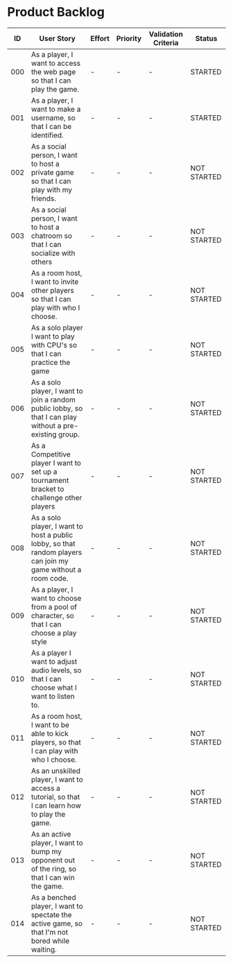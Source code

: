 # Product Backlog

| ID | User Story | Effort | Priority | Validation Criteria | Status |
|----|------------|--------|----------|---------------------|--------|
| 000 | As a player, I want to access the web page so that I can play the game. | - | - | - | STARTED |
| 001 | As a player, I want to make a username, so that I can be identified. | - | - | - | STARTED |
| 002 | As a social person, I want to host a private game so that I can play with my friends. | - | - | - | NOT STARTED |
| 003 | As a social person, I want to host a chatroom so that I can socialize with others | - | - | - | NOT STARTED |
| 004 | As a room host, I want to invite other players so that I can play with who I choose. | - | - | - | NOT STARTED |
| 005 | As a solo player I want to play with CPU's so that I can practice the game | - | - | - | NOT STARTED |
| 006 | As a solo player, I want to join a random public lobby, so that I can play without a pre-existing group. | - | - | - | NOT STARTED |
| 007 | As a Competitive player I want to set up a tournament bracket to challenge other players | - | - | - | NOT STARTED |
| 008 | As a solo player, I want to host a public lobby, so that random players can join my game without a room code. | - | - | - | NOT STARTED |
| 009 | As a player, I want to choose from a pool of character, so that I can choose a play style | - | - | - | NOT STARTED |
| 010 | As a player I want to adjust audio levels, so that I can choose what I want to listen to. | - | - | - | NOT STARTED |
| 011 | As a room host, I want to be able to kick players, so that I can play with who I choose. | - | - | - | NOT STARTED |
| 012 | As an unskilled player, I want to access a tutorial, so that I can learn how to play the game. | - | - | - | NOT STARTED |
| 013 | As an active player, I want to bump my opponent out of the ring, so that I can win the game. | - | - | - | NOT STARTED |
| 014 | As a benched player, I want to spectate the active game, so that I'm not bored while waiting. | - | - | - | NOT STARTED |
